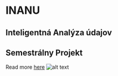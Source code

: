 # INANU

## Inteligentná Analýza údajov  

## Semestrálny Projekt  
Read more [here](https://github.com/PavolGrofcik/INANU/blob/master/Assignment/podmienky_absolvovania_a_projekt.pdf)
![alt text](https://www.google.sk/url?sa=i&source=imgres&cd=&cad=rja&uact=8&ved=2ahUKEwjNxpi97PTfAhVRz4UKHe84DbIQjRx6BAgBEAU&url=http%3A%2F%2Fsmc.ai%2Fen%2Fhome%2Fbigdata_800%2F&psig=AOvVaw1d3cThzOEQseFzTBKTUmuW&ust=1547815554520449)
